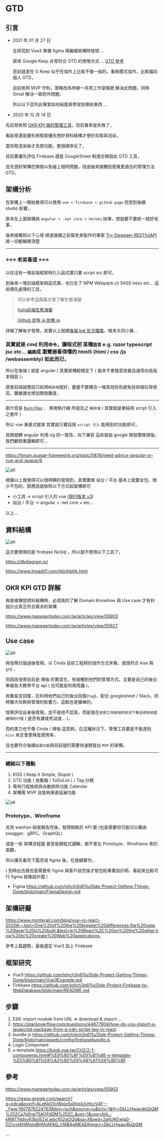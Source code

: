 # GTD

## 引言

* 2021 年 01 月 27 日

  在研究到 Vue3 準備 figma 再繼續架構時發現 ...
  
  原來 Google Keep 非常符合 GTD 的使用方式 ... [GTD 參考](https://vocus.cc/@study_overflow/5dde03c1fd89780001fac9d3)
  
  目前就差在 G Keep 似乎在協作上比較不像一般的，看板模式協作，比較偏向個人 GTD，
  
  目前依照 MVP 守則，策略改為申辦一共用工作室帳號 解決此問題，同時 Gmail 解決一致對外問題，
  
  所以以下匡列此專案如何結尾與學習到哪些東西 ...

* 2020 年 12 月 14 日

先前想依照 [OKR KPI 做的管理工具](https://github.com/johch3n611u/Side-Project-Firebase-to-WebDatabase)，目前看來是失敗了，

看起來還是要利用框架優先想好資料結構才便於存取與渲染，

當存取渲染後才去想功能，整個順序反了，

目前要優先評估 Firebase 還是 GoogleSheet 較適合開發此 GTD 工具，

並先想好架構在開發以免碰上相同問題，改由後來接觸到感覺更適合的管理方法 GTD。

## 架構分析

在架構上一開始覺得可以使用 `vue + firebase + github page` 但受到後續 studio 影響，

原本在上面架構與 `angular + .net core + heroku` 抉擇，想說要不要統一就好省事，

後來接觸到以下心得 順道接續之前幫老弟製作的專案 [Try-Swagger-RESTfulAPI](https://github.com/johch3n611u/Side-Project-Try-Swagger-RESTfulAPI) 將一切都解釋清楚

---

### :star::star::star: 老弟看這 :star::star::star:

以往沒有一堆前端框架時引入函式庫只要 script src 即可，

到後來一堆前端框架與函式庫，也衍生了 NPM Webpack cli SASS hexo etc... 這些預先處理的工具，

> 可以參考這兩篇文章了解生態演變
>
> [hulis前端生態演變](https://medium.com/hulis-blog/frontend-engineer-guide-297821512f4e)
>
> [Github 從有 jq 到無 jq](https://www.infoq.cn/article/removing-jquery-from-github-frontend/)

詳細了解後才發現，其實以上就跟[後端 bat 批次檔案](https://github.com/johch3n611u/Experience-of-Cinda-Company/tree/master/Batch.Demo)，根本大同小異...

### 其實就是 cmd 利用`命令`，讓程式把 某種`語言` e.g. razor typescript jsx etc... `編譯`成 瀏覽器看得懂的 html5 (html / css /js /webassembly) 如此而已，

所以在後端 ( 或是 angular ) 其實架構較穩定下 ( 版本不會隨意改變且通常向低版本相容 )，

感覺前端就應該只採用`輕前端`就好，盡量不要耦合一堆其他技術避免技術棧拉得很高，難維護也增加開發難度，

---

那什麼是 [Kuro Hsu](https://book.vue.tw/CH1/1-1-introduction.html) 、 黑暗執行緒 所提及之 `輕前端` ( 其實就是單純用 script 引入之套件 )

所以 vue 漸進式框架 其實就只要採用 `script 引入` 能用到的功能即可，

其餘就轉 angular 利用 ng 的一致性、向下兼容 這些就由 google 開發團隊煩惱，我們顧商業邏輯即可...

---

<https://forum.quasar-framework.org/topic/5878/need-advice-angular-or-vue-and-quasar/6>

![alt](/assets/img/1-1-progressive.4dd3f497.png)

根據以上我覺得可以很明顯的發現到，其實要做 站台 / 平台 基本上就要全包，很少不包的，那應該就依照以下方式起架構即可

* 小工具 -> script 引入的 vue ([現行版本 v3](https://v3.cn.vuejs.org/guide/installation.html))
* 站台 / 平台 -> angular + .net core + etc...

以上...

## 資料結構

![alt](/assets/img/newtaskid.png)

這次要使用的是 firebase NoSql ，所以就不使用以下工具了。

<https://dbdiagram.io/>

<https://www.itread01.com/hklxhkihk.html>

## OKR KPI GTD 詳解

再直接構想資料結構時，必須真的了解 Domain Knowhow 與 Use case 才有利設計出真正符合需求的架構

<https://www.managertoday.com.tw/articles/view/55903>

<https://www.managertoday.com.tw/articles/view/55927>

## Use case

![alt](/assets/img/未命名_LI.jpg)

與愷蒂討論過後發現，以 Cinda 目前工程師的協作方式來看，就很符合 kiss 與 `gtd` ，

但因為愷蒂目前是 辣咖 的實習生，有接觸到他們的管理方式，主要是自己的後台串接各大教學平台 api ( 也可能是利用爬蟲 )，

收集留言回復，在利用他們自己的後台回復(`tag`)，配合 googlesheet / Slack，同時擴大社群與管理的影響力，這點也是蠻棒的，

愷蒂評估自身後發現，並不是他不認真，而是我在`安排工作給他的狀況下無法得知他當禮拜的行程` ( 是否有課或考試或... )，

而約束力也不像 Cinda / 辣咖 這麼夠，在這種狀況下，管理工具要是不能達到 `kiss` 肯定會更降低使用率，

且也要符合後續`延展功能`與目前強烈需要快速開發出 `MVP` 的架構。

---

### 總結以下幾點

1. KISS ( Keep It Simple, Stupid )
2. GTD 功能 ( 收集箱 / ToDoList ) / Tag 分類
3. 需有行程檢視與自動排除功能 Calendar
4. 架構需 MVP 且能夠漸進延展功能

![alt](/assets/img/img-1525241366-42254@900.jpg)

### Prototype、Wireframe

去完 wanhon 結案報告完後，發現相較於 API 圖 (也是需要但可能可以藉由 swagger、gRPC、GraphQL)

或是一些 架構流程圖 甚至是開程式講解，都不會比 Prototype、Wireframe 來的直觀，

所以優先看完下篇完成 figma 後，在接續實作。

( 到時出去接也是需要有 figma 與客戶談完後才發包給專業設計師，看起來比較可行 figma 就像設計圖 )

* Figma <https://github.com/johch3n611u/Side-Project-Getting-Things-Done/blob/main/FigmaDesign.md>

## 架構研擬

<https://www.monterail.com/blog/vue-vs-react-2020#:~:text=One%20of%20the%20biggest%20differences,the%20view%20layer%20is%20built.&text=In%20React%2C%20on%20the%20other,how%20to%20create%20Web%20applications.>

參考上篇趨勢，最後選定 Vue3 加上 Firebase

## 框架研究

* Vue3 <https://github.com/johch3n611u/Side-Project-Getting-Things-Done/blob/main/Vue3Example.md>
* Firebase <https://github.com/johch3n611u/Side-Project-Firebase-to-WebDatabase/blob/main/README.md>

## 步驟

1. ES6: import module from URL => download & import ...
2. <https://stackoverflow.com/questions/44877904/how-do-you-import-a-javascript-package-from-a-cdn-script-tag-in-react>
3. bundle js <https://github.com/johch3n611u/Side-Project-Getting-Things-Done/blob/main/assets/config/firebasebundle.js>
4. Login Component
5. x-template <https://book.vue.tw/CH2/2-1-components.html#%E9%80%8F%E9%81%8E-x-template-%E5%B0%81%E8%A3%9D%E6%A8%A1%E6%9D%BF>

## 參考

<https://www.managertoday.com.tw/articles/view/55903>

<https://www.google.com/search?q=pdca&sxsrf=ALeKk03vWpjqSslXjisIUvHccV4F--_Yww:1607876224763&tbm=isch&source=iu&ictx=1&fir=DkLLHwao4bQjQM%252Ca7g5rw75AOFdDM%252C_&vet=1&usg=AI4_-kRl8T7ddsy63bo5ZxLwbcfG2gj2Qg&sa=X&ved=2ahUKEwjq0-DZrcvtAhWtxIsBHfAjAFAQ_h16BAgMEAE#imgrc=DkLLHwao4bQjQM>

...
